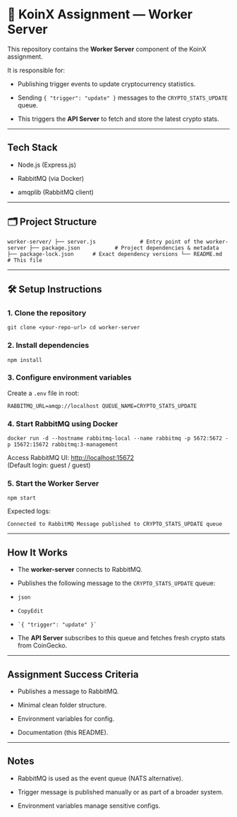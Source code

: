 # 🚀 KoinX Assignment — Worker Server

This repository contains the **Worker Server** component of the KoinX assignment.

It is responsible for:

 *   Publishing trigger events to update cryptocurrency statistics.
     
 *   Sending `{ "trigger": "update" }` messages to the `CRYPTO_STATS_UPDATE` queue.
     
 *   This triggers the **API Server** to fetch and store the latest crypto stats.
     

* * *

##  Tech Stack

 *   Node.js (Express.js)
     
 *   RabbitMQ (via Docker)
     
 *   amqplib (RabbitMQ client)
     

* * *

## 🗂 Project Structure


`worker-server/ ├── server.js              # Entry point of the worker-server ├── package.json           # Project dependencies & metadata ├── package-lock.json      # Exact dependency versions └── README.md              # This file`

* * *

## 🛠 Setup Instructions

### 1\. Clone the repository



`git clone <your-repo-url> cd worker-server`

### 2\. Install dependencies



`npm install`

### 3\. Configure environment variables

Create a `.env` file in root:


`RABBITMQ_URL=amqp://localhost QUEUE_NAME=CRYPTO_STATS_UPDATE`

### 4\. Start RabbitMQ using Docker


`docker run -d --hostname rabbitmq-local --name rabbitmq -p 5672:5672 -p 15672:15672 rabbitmq:3-management`

Access RabbitMQ UI: [http://localhost:15672](http://localhost:15672/)  
(Default login: guest / guest)

### 5\. Start the Worker Server


`npm start`

Expected logs:


`Connected to RabbitMQ Message published to CRYPTO_STATS_UPDATE queue`

* * *

##  How It Works

 *   The **worker-server** connects to RabbitMQ.
     
 *   Publishes the following message to the `CRYPTO_STATS_UPDATE` queue:
     
 *     json
     
 *     CopyEdit
     
 *     `{ "trigger": "update" }`
  
 *   The **API Server** subscribes to this queue and fetches fresh crypto stats from CoinGecko.
   

* * *

##  Assignment Success Criteria

 *    Publishes a message to RabbitMQ.
     
 *    Minimal clean folder structure.
     
 *    Environment variables for config.
     
 *    Documentation (this README).
     

* * *

##  Notes

 *   RabbitMQ is used as the event queue (NATS alternative).
     
 *   Trigger message is published manually or as part of a broader system.
     
 *   Environment variables manage sensitive configs.
